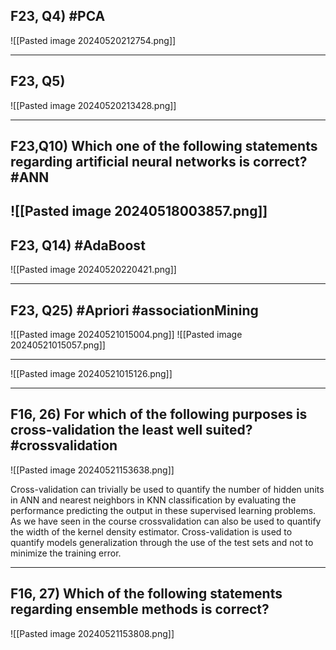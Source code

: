 
## F23, Q4) #PCA 

![[Pasted image 20240520212754.png]]

---
## F23, Q5)
![[Pasted image 20240520213428.png]]

---
## F23,Q10) Which one of the following statements regarding artificial neural networks is correct? #ANN 

![[Pasted image 20240518003857.png]]
---
## F23, Q14) #AdaBoost 

![[Pasted image 20240520220421.png]]

---
## F23, Q25) #Apriori #associationMining

![[Pasted image 20240521015004.png]]
![[Pasted image 20240521015057.png]]

---

![[Pasted image 20240521015126.png]]

---
## F16, 26) For which of the following purposes is cross-validation the least well suited? #crossvalidation
![[Pasted image 20240521153638.png]]

Cross-validation can trivially be used to quantify the number of hidden units in ANN and nearest neighbors in KNN classification by evaluating the performance predicting the output in these supervised learning problems. As we have seen in the course crossvalidation can also be used to quantify the width of the kernel density estimator. Cross-validation is used to quantify models generalization through the use of the test sets and not to minimize the training error.

---
## F16, 27) Which of the following statements regarding ensemble methods is correct?

![[Pasted image 20240521153808.png]]